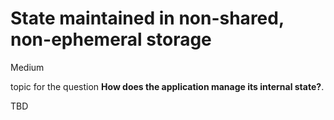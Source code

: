 # State maintained in non-shared, non-ephemeral storage

<div class="risk-rounded-box medium">Medium</div>

topic for the question **How does the application manage its internal state?**.

TBD
